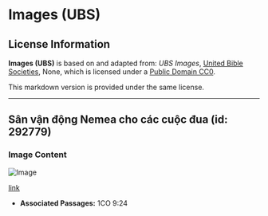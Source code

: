 # Images (UBS)

## License Information

**Images (UBS)** is based on and adapted from: _UBS Images_, [United Bible Societies](https://unitedbiblesocieties.org/), None, which is licensed under a [Public Domain CC0](https://creativecommons.org/public-domain/cc0/).

This markdown version is provided under the same license.



--------------------------------

## Sân vận động Nemea cho các cuộc đua (id: 292779)

### Image Content

![Image](https://cdn.aquifer.bible/aquifer-content/resources/Media/WEB-0740_nemea_stadium_for_races.jpg)

[link](https://cdn.aquifer.bible/aquifer-content/resources/Media/WEB-0740_nemea_stadium_for_races.jpg)

* **Associated Passages:** 1CO 9:24

